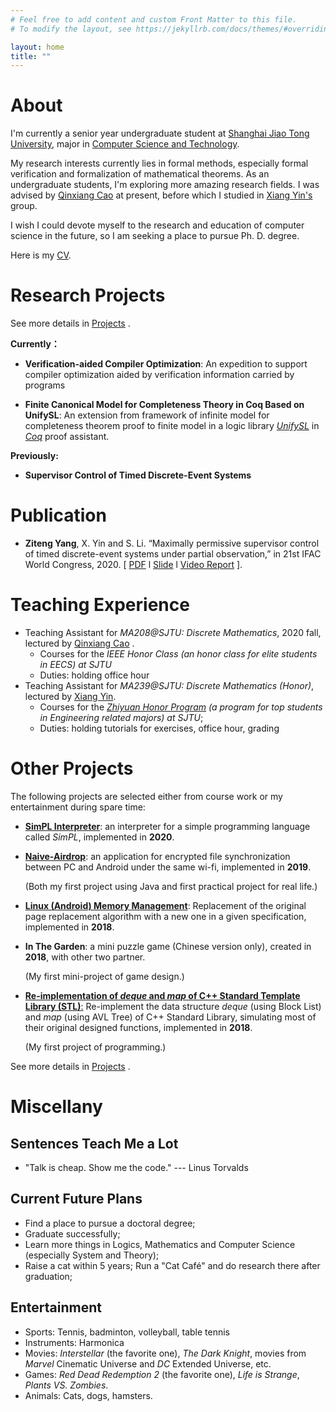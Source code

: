 ```yaml
---
# Feel free to add content and custom Front Matter to this file.
# To modify the layout, see https://jekyllrb.com/docs/themes/#overriding-theme-defaults

layout: home
title: ""
---
```


# **About**

I'm currently a senior year undergraduate student at [Shanghai Jiao Tong University](https://www.sjtu.edu.cn/), major in [Computer Science and Technology](http://www.cs.sjtu.edu.cn/en/). 

My research interests currently lies in formal methods, especially formal verification  and formalization of mathematical theorems. As an undergraduate students, I'm exploring more amazing research fields. I was advised by [Qinxiang Cao](http://jhc.sjtu.edu.cn/people/members/qinxiang-cao.html) at present, before which I studied in [Xiang Yin's](http://xiangyin.sjtu.edu.cn/) group.

I wish I could devote myself to the research and education of computer science in the future, so I am seeking a place to pursue Ph. D. degree.

Here is my [CV](./cv/CV_ZitengYang_EN.pdf).

# **Research Projects**

See more details in [Projects](/project/) .

**Currently：**

- **Verification-aided Compiler Optimization**: An expedition to support compiler optimization aided by verification information carried by programs 

- **Finite Canonical Model for Completeness Theory in Coq Based on UnifySL**: An extension from framework of infinite model for completeness theorem proof to finite model in a logic library  [*UnifySL*](https://github.com/QinxiangCao/UnifySL) in [*Coq*](https://coq.inria.fr/) proof assistant.

**Previously:**

- **Supervisor Control of Timed Discrete-Event Systems** 

  

# **Publication**

- **Ziteng Yang**, X. Yin and S. Li. “Maximally permissive supervisor control of timed discrete-event systems under partial observation,” in 21st IFAC World Congress, 2020.  [ [PDF](./papers/IFAC2020/IFAC2020-Final-Full.pdf)  l  [Slide](./papers/IFAC2020/IFAC2020-Slides.pdf) l  [Video Report](./papers/IFAC2020/IFAC2020-Video.mp4) ]. 



# **Teaching Experience**

- Teaching Assistant  for *MA208@SJTU: Discrete Mathematics*, 2020 fall, lectured by [Qinxiang Cao](http://jhc.sjtu.edu.cn/people/members/qinxiang-cao.html) .
  - Courses for the *IEEE Honor Class (an honor class for elite students in EECS) at SJTU* 
  - Duties: holding office hour
- Teaching Assistant for  *MA239@SJTU: Discrete Mathematics (Honor)*, lectured by [Xiang Yin](http://xiangyin.sjtu.edu.cn/).
  - Courses for the  *[Zhiyuan Honor Program](https://zhiyuan.sjtu.edu.cn/html/zhiyuan/index.php) (a program for top students in Engineering related majors) at SJTU*;
  - Duties: holding tutorials for exercises, office hour, grading





# **Other Projects**

The following projects are selected either from course work or my entertainment during spare time:

- [**SimPL Interpreter**](https://github.com/Youngzt998/SimPL-Interpreter): an interpreter for a simple programming language called *SimPL*, implemented in **2020**.

- [**Naive-Airdrop**](https://github.com/Youngzt998/Naive-Airdrop): an application for encrypted file synchronization between PC and Android under the same wi-fi, implemented in **2019**.  

  (Both my first project using Java and first practical project for real life.)

- [**Linux (Android) Memory Management**](https://github.com/Youngzt998/Operating-System-Projects/blob/master/2/Report-as-an-Instruction.pdf): Replacement of the original page replacement algorithm with a new one in a given specification, implemented in **2018**.

- **In The Garden**: a mini puzzle game (Chinese version only), created in **2018**, with other two partner. 

  (My first mini-project of game design.)

- [**Re-implementation of *deque* and *map* of  C++ Standard Template Library (STL)**:](https://github.com/Youngzt998/Re-implementation-of-deque-and-map) Re-implement the data structure *deque* (using Block List) and *map* (using AVL Tree) of C++ Standard Library, simulating most of their original designed functions, implemented in **2018**. 

  (My first project of programming.)



See more details in [Projects](/project/) .



# **Miscellany**

## Sentences Teach Me a Lot

- "Talk is cheap. Show me the code." --- Linus Torvalds





## Current Future Plans

- Find a place to pursue a doctoral degree;
- Graduate successfully;
- Learn more things in Logics, Mathematics and Computer Science (especially System and Theory);
- Raise a cat within 5 years; Run a "Cat Café"  and do research there after graduation;



## Entertainment

- Sports:  Tennis, badminton, volleyball, table tennis
- Instruments: Harmonica
- Movies: *Interstellar* (the favorite one), *The Dark Knight*,  movies from *Marvel* Cinematic Universe and *DC* Extended Universe, etc.
- Games: *Red Dead Redemption 2* (the favorite one), *Life is Strange*, *Plants VS. Zombies*.
- Animals: Cats, dogs, hamsters.

